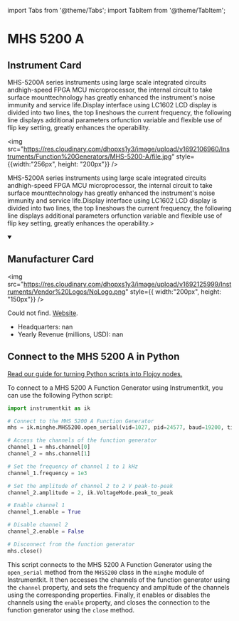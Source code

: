 
import Tabs from '@theme/Tabs';
import TabItem from '@theme/TabItem';

# MHS 5200 A

## Instrument Card

<div className="flex">

<div>

MHS-5200A series instruments using large scale integrated circuits andhigh-speed FPGA MCU microprocessor, the internal circuit to take surface mounttechnology has greatly enhanced the instrument's noise immunity and service life.Display interface using LC1602 LCD display is divided into two lines, the top lineshows the current frequency, the following line displays additional parameters orfunction variable and flexible use of flip key setting, greatly enhances the operability.

</div>

<img src="https://res.cloudinary.com/dhopxs1y3/image/upload/v1692106960/Instruments/Function%20Generators/MHS-5200-A/file.jpg" style={{width:"256px", height: "200px"}} />

</div>

MHS-5200A series instruments using large scale integrated circuits andhigh-speed FPGA MCU microprocessor, the internal circuit to take surface mounttechnology has greatly enhanced the instrument's noise immunity and service life.Display interface using LC1602 LCD display is divided into two lines, the top lineshows the current frequency, the following line displays additional parameters orfunction variable and flexible use of flip key setting, greatly enhances the operability.>

<details open>
<summary><h2>Manufacturer Card</h2></summary>

<img src="https://res.cloudinary.com/dhopxs1y3/image/upload/v1692125999/Instruments/Vendor%20Logos/NoLogo.png" style={{ width:"200px", height: "150px"}} />

Could not find. <a href="https://sigrok.org/wiki/MHINSTEK_MHS-5200A">Website</a>.

<ul>
  <li>Headquarters: nan</li>
  <li>Yearly Revenue (millions, USD): nan</li>
</ul>
</details>

## Connect to the MHS 5200 A in Python

[Read our guide for turning Python scripts into Flojoy nodes.](https://docs.flojoy.ai/custom-nodes/creating-custom-node/)


<Tabs>
<TabItem value="Instrumentkit" label="Instrumentkit">

To connect to a MHS 5200 A Function Generator using Instrumentkit, you can use the following Python script:

```python
import instrumentkit as ik

# Connect to the MHS 5200 A Function Generator
mhs = ik.minghe.MHS5200.open_serial(vid=1027, pid=24577, baud=19200, timeout=1)

# Access the channels of the function generator
channel_1 = mhs.channel[0]
channel_2 = mhs.channel[1]

# Set the frequency of channel 1 to 1 kHz
channel_1.frequency = 1e3

# Set the amplitude of channel 2 to 2 V peak-to-peak
channel_2.amplitude = 2, ik.VoltageMode.peak_to_peak

# Enable channel 1
channel_1.enable = True

# Disable channel 2
channel_2.enable = False

# Disconnect from the function generator
mhs.close()
```

This script connects to the MHS 5200 A Function Generator using the `open_serial` method from the `MHS5200` class in the `minghe` module of Instrumentkit. It then accesses the channels of the function generator using the `channel` property, and sets the frequency and amplitude of the channels using the corresponding properties. Finally, it enables or disables the channels using the `enable` property, and closes the connection to the function generator using the `close` method.

</TabItem>
</Tabs>